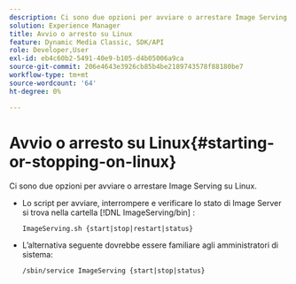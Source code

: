```yaml
---
description: Ci sono due opzioni per avviare o arrestare Image Serving su Linux.
solution: Experience Manager
title: Avvio o arresto su Linux
feature: Dynamic Media Classic, SDK/API
role: Developer,User
exl-id: eb4c60b2-5491-40e9-b105-d4b05006a9ca
source-git-commit: 206e4643e3926cb85b4be2189743578f88180be7
workflow-type: tm+mt
source-wordcount: '64'
ht-degree: 0%

---
```


# Avvio o arresto su Linux{#starting-or-stopping-on-linux}

Ci sono due opzioni per avviare o arrestare Image Serving su Linux.

* Lo script per avviare, interrompere e verificare lo stato di Image Server si trova nella cartella [!DNL ImageServing/bin] :

   `ImageServing.sh {start|stop|restart|status}`
* L’alternativa seguente dovrebbe essere familiare agli amministratori di sistema:

   `/sbin/service ImageServing {start|stop|status}`
